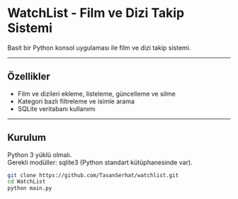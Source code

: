 # WatchList - Film ve Dizi Takip Sistemi

Basit bir Python konsol uygulaması ile film ve dizi takip sistemi.

---

## Özellikler

- Film ve dizileri ekleme, listeleme, güncelleme ve silme  
- Kategori bazlı filtreleme ve isimle arama  
- SQLite veritabanı kullanımı

---

## Kurulum

Python 3 yüklü olmalı.  
Gerekli modüller: sqlite3 (Python standart kütüphanesinde var).

```bash
git clone https://github.com/TasanSerhat/watchlist.git
cd WatchList
python main.py